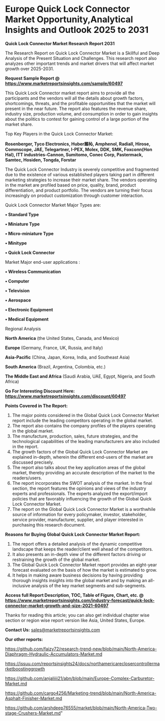  # Europe Quick Lock Connector Market Opportunity,Analytical Insights and Outlook 2025 to 2031

<strong>Quick Lock Connector Market Research Report 2031</strong>

The Research Report on Quick Lock Connector Market is a Skillful and Deep Analysis of the Present Situation and Challenges. This research report also analyzes other important trends and market drivers that will affect market growth over 2025-2031.

<strong>Request Sample Report @ <a href=https://www.marketreportsinsights.com/sample/60497>https://www.marketreportsinsights.com/sample/60497</a></strong>

This Quick Lock Connector market report aims to provide all the participants and the vendors will all the details about growth factors, shortcomings, threats, and the profitable opportunities that the market will present in the near future. The report also features the revenue share, industry size, production volume, and consumption in order to gain insights about the politics to contest for gaining control of a large portion of the market share.

Top Key Players in the Quick Lock Connector Market:

<strong>Rosenberger, Tyco Electronics, Huber䫨杺, Amphenol, Radiall, Hirose, Commscope, JAE, Telegartner, I-PEX, Molex, DDK, SMK, Foxconn(Hon Hal), ITT industries-Cannon, Sumitomo, Conec Corp, Pastermack, Samtec, Hosiden, Tongda, Forstar</strong>

The Quick Lock Connector Industry is severely competitive and fragmented due to the existence of various established players taking part in different marketing strategies to increase their market share. The vendors operating in the market are profiled based on price, quality, brand, product differentiation, and product portfolio. The vendors are turning their focus increasingly on product customization through customer interaction.

Quick Lock Connector Market Major Types are:

<strong>• Standard Type

• Miniature Type

• Micro-miniature Type

• Minitype

• Quick Lock Connector</strong>

Market Major end-user applications :

<strong>• Wireless Communication

• Computer

• Television

• Aerospace

• Electronic Equipment

• Medical Equipment</strong>

Regional Analysis

</u><strong><b>North America</b></strong> (the United States, Canada, and Mexico)

<strong><b>Europe </b></strong>(Germany, France, UK, Russia, and Italy)

<strong><b>Asia-Pacific</b></strong> (China, Japan, Korea, India, and Southeast Asia)

<strong><b>South America</b></strong> (Brazil, Argentina, Colombia, etc.)

<strong><b>The Middle East and Africa</b></strong> (Saudi Arabia, UAE, Egypt, Nigeria, and South Africa)

<strong>Go For Interesting Discount Here: <a href=https://www.marketreportsinsights.com/discount/60497>https://www.marketreportsinsights.com/discount/60497</a></strong>

<strong>Points Covered in The Report:</strong>
<ol>
  <li>The major points considered in the Global Quick Lock Connector Market report include the leading competitors operating in the global market.</li>
  <li>The report also contains the company profiles of the players operating in the global market.</li>
  <li>The manufacture, production, sales, future strategies, and the technological capabilities of the leading manufacturers are also included in the report.</li>
  <li>The growth factors of the Global Quick Lock Connector Market are explained in-depth, wherein the different end-users of the market are discussed precisely.</li>
  <li>The report also talks about the key application areas of the global market, thereby providing an accurate description of the market to the readers/users.</li>
  <li>The report incorporates the SWOT analysis of the market. In the final section, the report features the opinions and views of the industry experts and professionals. The experts analyzed the export/import policies that are favorably influencing the growth of the Global Quick Lock Connector Market.</li>
  <li>The report on the Global Quick Lock Connector Market is a worthwhile source of information for every policymaker, investor, stakeholder, service provider, manufacturer, supplier, and player interested in purchasing this research document.</li>
</ol>
<strong>Reasons for Buying Global Quick Lock Connector Market Report:</strong>

<ol>
  <li>The report offers a detailed analysis of the dynamic competitive landscape that keeps the reader/client well ahead of the competitors.</li>
  <li>It also presents an in-depth view of the different factors driving or restraining the growth of the global market.</li>
  <li>The Global Quick Lock Connector Market report provides an eight-year forecast evaluated on the basis of how the market is estimated to grow.</li>
  <li>It helps in making aware business decisions by having providing thorough insights insights into the global market and by making an all-inclusive analysis of the key market segments and sub-segments.</li>
</ol>
<strong>Access full Report Description, TOC, Table of Figure, Chart, etc. @ <a href=https://www.marketreportsinsights.com/industry-forecast/quick-lock-connector-market-growth-and-size-2021-60497>https://www.marketreportsinsights.com/industry-forecast/quick-lock-connector-market-growth-and-size-2021-60497</a></strong>


Thanks for reading this article; you can also get individual chapter wise section or region wise report version like Asia, United States, Europe.

<strong>Contact Us:</strong>
sales@marketreportsinsights.com

<strong>Our other reports:</strong>

<a href=https://github.com/faizy72/research-trend-new/blob/main/North-America-Diaphragm-Hydraulic-Accumulators-Market.md>https://github.com/faizy72/research-trend-new/blob/main/North-America-Diaphragm-Hydraulic-Accumulators-Market.md</a>

<a href=https://issuu.com/reportsinsights24/docs/northamericareclosercontrollermarketboostinggrowth>https://issuu.com/reportsinsights24/docs/northamericareclosercontrollermarketboostinggrowth</a>

<a href=https://github.com/anjaliiii21/abn/blob/main/Europe-Complex-Carburetor-Market.md>https://github.com/anjaliiii21/abn/blob/main/Europe-Complex-Carburetor-Market.md</a>

<a href=https://github.com/cargo4256/Marketing-trend/blob/main/North-America-Asphalt-Finisher-Market.md>https://github.com/cargo4256/Marketing-trend/blob/main/North-America-Asphalt-Finisher-Market.md</a>

<a href=https://github.com/arshdeep76555/market/blob/main/North-America-Two-stage-Crushers-Market.md>https://github.com/arshdeep76555/market/blob/main/North-America-Two-stage-Crushers-Market.md</a>"
